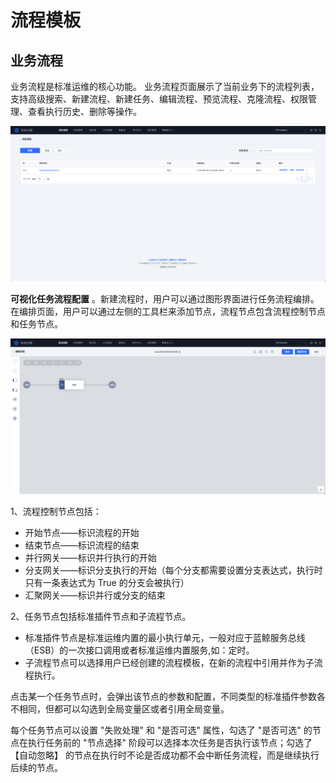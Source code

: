 # 流程模板
## 业务流程

业务流程是标准运维的核心功能。
业务流程页面展示了当前业务下的流程列表，支持高级搜索、新建流程、新建任务、编辑流程、预览流程、克隆流程、权限管理、查看执行历史、删除等操作。

![-w2020](../assets/业务流程.png)

**可视化任务流程配置** 。新建流程时，用户可以通过图形界面进行任务流程编排。在编排页面，用户可以通过左侧的工具栏来添加节点，流程节点包含流程控制节点和任务节点。

![-w2020](../assets/可视化流程.png)

1、流程控制节点包括：
- 开始节点——标识流程的开始
- 结束节点——标识流程的结束
- 并行网关——标识并行执行的开始
- 分支网关——标识分支执行的开始（每个分支都需要设置分支表达式，执行时只有一条表达式为 True 的分支会被执行）
- 汇聚网关——标识并行或分支的结束

2、任务节点包括标准插件节点和子流程节点。
- 标准插件节点是标准运维内置的最小执行单元，一般对应于蓝鲸服务总线（ESB）的一次接口调用或者标准运维内置服务,如：定时。
- 子流程节点可以选择用户已经创建的流程模板，在新的流程中引用并作为子流程执行。

点击某一个任务节点时，会弹出该节点的参数和配置，不同类型的标准插件参数各不相同，但都可以勾选到全局变量区或者引用全局变量。

每个任务节点可以设置 "失败处理" 和 "是否可选" 属性，勾选了 "是否可选" 的节点在执行任务前的 "节点选择" 阶段可以选择本次任务是否执行该节点；勾选了 【自动忽略】 的节点在执行时不论是否成功都不会中断任务流程，而是继续执行后续的节点。

